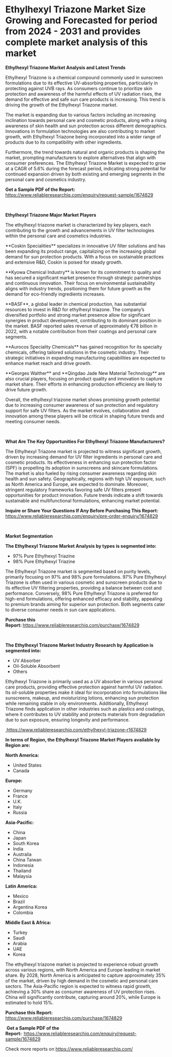 <p><h1>Ethylhexyl Triazone Market Size Growing and Forecasted for period from 2024 - 2031 and provides complete market analysis of this market</h1></p><p><strong>Ethylhexyl Triazone Market Analysis and Latest Trends</strong></p>
<p><p>Ethylhexyl Triazone is a chemical compound commonly used in sunscreen formulations due to its effective UV-absorbing properties, particularly in protecting against UVB rays. As consumers continue to prioritize skin protection and awareness of the harmful effects of UV radiation rises, the demand for effective and safe sun care products is increasing. This trend is driving the growth of the Ethylhexyl Triazone market. </p><p>The market is expanding due to various factors including an increasing inclination towards personal care and cosmetic products, along with a rising awareness of skin health and sun protection across different demographics. Innovations in formulation technologies are also contributing to market growth, with Ethylhexyl Triazone being incorporated into a wider range of products due to its compatibility with other ingredients.</p><p>Furthermore, the trend towards natural and organic products is shaping the market, prompting manufacturers to explore alternatives that align with consumer preferences. The Ethylhexyl Triazone Market is expected to grow at a CAGR of 5.6% during the forecast period, indicating strong potential for continued expansion driven by both existing and emerging segments in the personal care and cosmetics industry.</p></p>
<p><strong>Get a Sample PDF of the Report:&nbsp;</strong> <a href="https://www.reliableresearchiq.com/enquiry/request-sample/1674829?utm_campaign=99&utm_medium=2&utm_source=Github&utm_content=ia&utm_term=28122024&utm_id=ethylhexyl-triazone">https://www.reliableresearchiq.com/enquiry/request-sample/1674829</a></p>
<p>&nbsp;</p>
<p><strong>Ethylhexyl Triazone Major Market Players</strong></p>
<p><p>The ethylhexyl triazone market is characterized by key players, each contributing to the growth and advancements in UV filter technologies within the personal care and cosmetics industries. </p><p>**Coskin Specialities** specializes in innovative UV filter solutions and has been expanding its product range, capitalizing on the increasing global demand for sun protection products. With a focus on sustainable practices and extensive R&D, Coskin is poised for steady growth.</p><p>**Kyowa Chemical Industry** is known for its commitment to quality and has secured a significant market presence through strategic partnerships and continuous innovation. Their focus on environmental sustainability aligns with industry trends, positioning them for future growth as the demand for eco-friendly ingredients increases.</p><p>**BASF**, a global leader in chemical production, has substantial resources to invest in R&D for ethylhexyl triazone. The company’s diversified portfolio and strong market presence allow for significant synergies in product development, contributing to its dominant position in the market. BASF reported sales revenue of approximately €78 billion in 2022, with a notable contribution from their coatings and personal care segments.</p><p>**Aurocos Speciality Chemicals** has gained recognition for its specialty chemicals, offering tailored solutions in the cosmetic industry. Their strategic initiatives in expanding manufacturing capabilities are expected to enhance market reach and drive growth.</p><p>**Georges Walther** and **Qingdao Jade New Material Technology** are also crucial players, focusing on product quality and innovation to capture market share. Their efforts in enhancing production efficiency are likely to drive future growth.</p><p>Overall, the ethylhexyl triazone market shows promising growth potential due to increasing consumer awareness of sun protection and regulatory support for safe UV filters. As the market evolves, collaboration and innovation among these players will be critical in shaping future trends and meeting consumer needs.</p></p>
<p>&nbsp;</p>
<p><strong>What Are The Key Opportunities For Ethylhexyl Triazone Manufacturers?</strong></p>
<p><p>The Ethylhexyl Triazone market is projected to witness significant growth, driven by increasing demand for UV filter ingredients in personal care and cosmetic products. Its effectiveness in enhancing sun protection factor (SPF) is propelling its adoption in sunscreens and skincare formulations. The market is also fueled by rising consumer awareness regarding skin health and sun safety. Geographically, regions with high UV exposure, such as North America and Europe, are expected to dominate. Moreover, stringent regulatory frameworks favoring safe UV filters present opportunities for product innovation. Future trends indicate a shift towards sustainable and multifunctional formulations, enhancing market potential.</p></p>
<p><strong>Inquire or Share Your Questions If Any Before Purchasing This Report:</strong> <a href="https://www.reliableresearchiq.com/enquiry/pre-order-enquiry/1674829?utm_campaign=99&utm_medium=2&utm_source=Github&utm_content=ia&utm_term=28122024&utm_id=ethylhexyl-triazone">https://www.reliableresearchiq.com/enquiry/pre-order-enquiry/1674829</a></p>
<p>&nbsp;</p>
<p><strong>Market Segmentation</strong></p>
<p><strong>The Ethylhexyl Triazone Market Analysis by types is segmented into:</strong></p>
<p><ul><li>97% Pure Ethylhexyl Triazine</li><li>98% Pure Ethylhexyl Triazine</li></ul></p>
<p><p>The Ethylhexyl Triazone market is segmented based on purity levels, primarily focusing on 97% and 98% pure formulations. 97% Pure Ethylhexyl Triazone is often used in various cosmetic and sunscreen products due to its effective UV filtering properties, providing a balance between cost and performance. Conversely, 98% Pure Ethylhexyl Triazone is preferred for high-end formulations, offering enhanced efficacy and stability, appealing to premium brands aiming for superior sun protection. Both segments cater to diverse consumer needs in sun care applications.</p></p>
<p><strong>Purchase this Report:&nbsp;</strong><a href="https://www.reliableresearchiq.com/purchase/1674829?utm_campaign=99&utm_medium=2&utm_source=Github&utm_content=ia&utm_term=28122024&utm_id=ethylhexyl-triazone">https://www.reliableresearchiq.com/purchase/1674829</a></p>
<p>&nbsp;</p>
<p><strong>The Ethylhexyl Triazone Market Industry Research by Application is segmented into:</strong></p>
<p><ul><li>UV Absorber</li><li>Oil-Soluble Absorbent</li><li>Others</li></ul></p>
<p><p>Ethylhexyl Triazone is primarily used as a UV absorber in various personal care products, providing effective protection against harmful UV radiation. Its oil-soluble properties make it ideal for incorporation into formulations like sunscreens, makeup, and moisturizing lotions, enhancing sun protection while remaining stable in oily environments. Additionally, Ethylhexyl Triazone finds application in other industries such as plastics and coatings, where it contributes to UV stability and protects materials from degradation due to sun exposure, ensuring longevity and performance.</p></p>
<p><a href="https://www.reliableresearchiq.com/ethylhexyl-triazone-r1674829?utm_campaign=99&utm_medium=2&utm_source=Github&utm_content=ia&utm_term=28122024&utm_id=ethylhexyl-triazone">&nbsp;https://www.reliableresearchiq.com/ethylhexyl-triazone-r1674829</a></p>
<p><strong>In terms of Region, the Ethylhexyl Triazone Market Players available by Region are:</strong></p>
<p>
    <p> <strong> North America: </strong>
        <ul>
            <li>United States</li>
            <li>Canada</li>
        </ul>
        </p> 
    <p> <strong> Europe: </strong>
        <ul>
            <li>Germany</li>
            <li>France</li>
            <li>U.K.</li>
            <li>Italy</li>
            <li>Russia</li>
        </ul>
        </p> 
    <p> <strong> Asia-Pacific: </strong>
        <ul>
            <li>China</li>
            <li>Japan</li>
            <li>South Korea</li>
            <li>India</li>
            <li>Australia</li>
            <li>China Taiwan</li>
            <li>Indonesia</li>
            <li>Thailand</li>
            <li>Malaysia</li>
        </ul>
        </p> 
    <p> <strong> Latin America: </strong>
        <ul>
            <li>Mexico</li>
            <li>Brazil</li>
            <li>Argentina Korea</li>
            <li>Colombia</li>
        </ul>
        </p> 
    <p> <strong> Middle East & Africa: </strong>
        <ul>
            <li>Turkey</li>
            <li>Saudi</li>
            <li>Arabia</li>
            <li>UAE</li>
            <li>Korea</li>
        </ul>
    </p>
    </p>
<p><p>The ethylhexyl triazone market is projected to experience robust growth across various regions, with North America and Europe leading in market share. By 2028, North America is anticipated to capture approximately 35% of the market, driven by high demand in the cosmetic and personal care sectors. The Asia-Pacific region is expected to witness rapid growth, achieving a 30% share as consumer awareness of UV protection rises. China will significantly contribute, capturing around 20%, while Europe is estimated to hold 15%.</p></p>
<p><strong>Purchase this Report: </strong><a href="https://www.reliableresearchiq.com/purchase/1674829?utm_campaign=99&utm_medium=2&utm_source=Github&utm_content=ia&utm_term=28122024&utm_id=ethylhexyl-triazone">https://www.reliableresearchiq.com/purchase/1674829</a></p>
<p>&nbsp;<strong>Get a Sample PDF of the Report:&nbsp;&nbsp;</strong><a href="https://www.reliableresearchiq.com/enquiry/request-sample/1674829?utm_campaign=99&utm_medium=2&utm_source=Github&utm_content=ia&utm_term=28122024&utm_id=ethylhexyl-triazone">https://www.reliableresearchiq.com/enquiry/request-sample/1674829</a></p>
<p><strong></strong></p>
<p>Check more reports on <a href="https://www.reliableresearchiq.com/?utm_campaign=99&utm_medium=2&utm_source=Github&utm_content=ia&utm_term=28122024&utm_id=ethylhexyl-triazone">https://www.reliableresearchiq.com/</a></p>